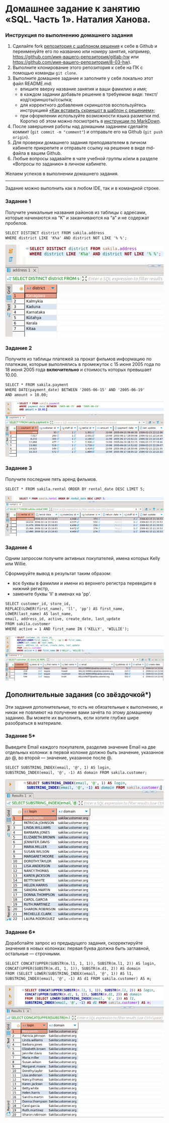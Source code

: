 # Домашнее задание к занятию «SQL. Часть 1». Наталия Ханова. 

### Инструкция по выполнению домашнего задания

1. Сделайте fork [репозитория c шаблоном решения](https://github.com/netology-code/sys-pattern-homework) к себе в Github и переименуйте его по названию или номеру занятия, например, https://github.com/имя-вашего-репозитория/gitlab-hw или https://github.com/имя-вашего-репозитория/8-03-hw).
2. Выполните клонирование этого репозитория к себе на ПК с помощью команды `git clone`.
3. Выполните домашнее задание и заполните у себя локально этот файл README.md:
   - впишите вверху название занятия и ваши фамилию и имя;
   - в каждом задании добавьте решение в требуемом виде: текст/код/скриншоты/ссылка;
   - для корректного добавления скриншотов воспользуйтесь инструкцией [«Как вставить скриншот в шаблон с решением»](https://github.com/netology-code/sys-pattern-homework/blob/main/screen-instruction.md);
   - при оформлении используйте возможности языка разметки md. Коротко об этом можно посмотреть в [инструкции по MarkDown](https://github.com/netology-code/sys-pattern-homework/blob/main/md-instruction.md).
4. После завершения работы над домашним заданием сделайте коммит (`git commit -m "comment"`) и отправьте его на Github (`git push origin`).
5. Для проверки домашнего задания преподавателем в личном кабинете прикрепите и отправьте ссылку на решение в виде md-файла в вашем Github.
6. Любые вопросы задавайте в чате учебной группы и/или в разделе «Вопросы по заданию» в личном кабинете.

Желаем успехов в выполнении домашнего задания.

---

Задание можно выполнить как в любом IDE, так и в командной строке.

### Задание 1

Получите уникальные названия районов из таблицы с адресами, которые начинаются на “K” и заканчиваются на “a” и не содержат пробелов.

```
SELECT DISTINCT district FROM sakila.address 
WHERE district LIKE 'K%a' AND district NOT LIKE '% %';
```

![Districts](https://github.com/NataliyaKh/sdb-homeworks/blob/main/12-03/select12-3-1.png)

### Задание 2

Получите из таблицы платежей за прокат фильмов информацию по платежам, которые выполнялись в промежуток с 15 июня 2005 года по 18 июня 2005 года **включительно** и стоимость которых превышает 10.00.

```
SELECT * FROM sakila.payment 
WHERE DATE(payment_date) BETWEEN '2005-06-15' AND '2005-06-19' 
AND amount > 10.00;
```

![Payments](https://github.com/NataliyaKh/sdb-homeworks/blob/main/12-03/select12-3-2.png)

### Задание 3

Получите последние пять аренд фильмов.

```
SELECT * FROM sakila.rental ORDER BY rental_date DESC LIMIT 5;
```

![Rentals](https://github.com/NataliyaKh/sdb-homeworks/blob/main/12-03/select12-3-3.png)

### Задание 4

Одним запросом получите активных покупателей, имена которых Kelly или Willie. 

Сформируйте вывод в результат таким образом:
- все буквы в фамилии и имени из верхнего регистра переведите в нижний регистр,
- замените буквы 'll' в именах на 'pp'.

```
SELECT customer_id, store_id, 
REPLACE(LOWER(first_name), 'll', 'pp') AS first_name, 
LOWER(last_name) AS last_name, 
email, address_id, active, create_date, last_update
FROM sakila.customer 
WHERE active = 1 AND first_name IN ('KELLY', 'WILLIE');
```

![Customers](https://github.com/NataliyaKh/sdb-homeworks/blob/main/12-03/select12-3-4.png)

## Дополнительные задания (со звёздочкой*)
Эти задания дополнительные, то есть не обязательные к выполнению, и никак не повлияют на получение вами зачёта по этому домашнему заданию. Вы можете их выполнить, если хотите глубже шире разобраться в материале.

### Задание 5*

Выведите Email каждого покупателя, разделив значение Email на две отдельных колонки: в первой колонке должно быть значение, указанное до @, во второй — значение, указанное после @.

```
SELECT SUBSTRING_INDEX(email, '@', 1) AS login, 
SUBSTRING_INDEX(email, '@', -1) AS domain FROM sakila.customer;
```

![Emails](https://github.com/NataliyaKh/sdb-homeworks/blob/main/12-03/select12-3-5.png)

### Задание 6*

Доработайте запрос из предыдущего задания, скорректируйте значения в новых колонках: первая буква должна быть заглавной, остальные — строчными.

```
SELECT CONCAT(UPPER(SUBSTR(m.l1, 1, 1)), SUBSTR(m.l1, 2)) AS login,
CONCAT(UPPER(SUBSTR(m.d1, 1, 1)), SUBSTR(m.d1, 2)) AS domain 
FROM (SELECT LOWER(SUBSTRING_INDEX(email, '@', 1)) AS l1, 
SUBSTRING_INDEX(email, '@', -1) AS d1 FROM sakila.customer) AS m;
```

![CapitalMail](https://github.com/NataliyaKh/sdb-homeworks/blob/main/12-03/select12-3-6.png)
